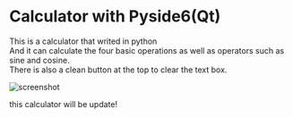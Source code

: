 # Calculator with Pyside6(Qt)
This is a calculator that writed in python <br />
And it can calculate the four basic operations as well as operators such as sine and cosine.<br /> 
There is also a clean button at the top to clear the text box.

![screenshot](https://i.postimg.cc/3rjRv5Hj/screenshot.png)

this calculator will be update!
